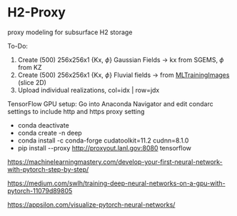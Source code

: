 # H2-Proxy
proxy modeling for subsurface H2 storage


To-Do:
1) Create (500) 256x256x1 {Kx, $\phi$} Gaussian Fields -> kx from SGEMS, $\phi$ from KZ
2) Create (500) 256x256x1 {Kx, $\phi$} Fluvial fields -> from [MLTrainingImages](https://github.com/misaelmmorales/MLTrainingImages) (slice 2D)
3) Upload individual realizations, col=idx | row=jdx


TensorFlow GPU setup:
Go into Anaconda Navigator and edit condarc settings to include http and https proxy setting
- conda deactivate
- conda create -n deep
- conda install -c conda-forge cudatoolkit=11.2 cudnn=8.1.0
- pip install --proxy http://proxyout.lanl.gov:8080 tensorflow

https://machinelearningmastery.com/develop-your-first-neural-network-with-pytorch-step-by-step/

https://medium.com/swlh/training-deep-neural-networks-on-a-gpu-with-pytorch-11079d89805

https://appsilon.com/visualize-pytorch-neural-networks/


